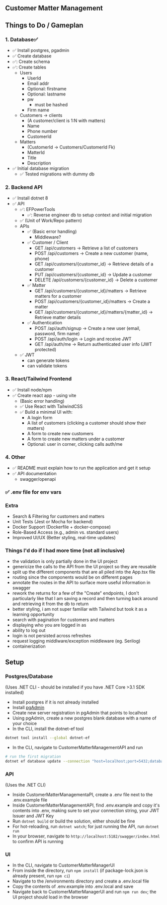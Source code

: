 ## Customer Matter Management

## Things to Do / Gameplan

### 1. Database✅
- ✅ Install postgres, pgadmin
- ✅ Create database
- ✅: Create schema
- ✅: Create tables
    - Users
         - UserId
         - Email addr
         - Optional: firstname
         - Optional: lastname
         - pw
            - must be hashed
         - Firm name
    - Customers -> clients
        - (A customer/client is 1:N with matters)
        - Name
        - Phone number
        - CustomerId
    - Matters
        - (CustomerId -> Customers/CustomerId Fk)
        - MatterId
        - Title
        - Description
- ✅ Initial database migration
    - ✅ Tested migrations with dummy db

### 2. Backend API
- ✅ Install dotnet 8
- ✅ API
    - ✅: EFPowerTools
        - ✅: Reverse engineer db to setup context and initial migration
    - ✅ (Unit of Work/Repo pattern)
    - APIs
        - ✅ (Basic error handling)
            - Middleware?
        - ✅ Customer / Client
            - GET /api/customers → Retrieve a list of customers
            - POST /api/customers → Create a new customer (name, phone)
            - GET /api/customers/{customer_id} → Retrieve details of a customer
            - PUT /api/customers/{customer_id} → Update a customer
            - DELETE /api/customers/{customer_id} → Delete a customer
        - ✅ Matter
            - GET /api/customers/{customer_id}/matters → Retrieve matters for a customer
            - POST /api/customers/{customer_id}/matters → Create a matter
            - GET /api/customers/{customer_id}/matters/{matter_id} → Retrieve matter details
        - ✅ Authentication
            - POST /api/auth/signup → Create a new user (email, password, firm name)
            - POST /api/auth/login → Login and receive JWT
            - GET /api/auth/me → Return authenticated user info (JWT protected)
    - ✅ JWT
        - can generate tokens
        - can validate tokens

### 3. React/Tailwind Frontend
- ✅ Install node/npm
- ✅ Create react app - using vite
    - (Basic error handling)
    - ✅ Use React with TailwindCSS
    - ✅ Build a minimal UI with:
        - A login form
        - A list of customers (clicking a customer should show their matters)
        - A form to create new customers
        - A form to create new matters under a customer
        - Optional: user in corner, clicking calls auth/me

### 4. Other
- ✅ README must explain how to run the application and get it setup
- ✅ API documentation
    - swagger/openapi

### ✅ .env file for env vars

### Extra
- Search & Filtering for customers and matters
- Unit Tests (Jest or Mocha for backend)
- Docker Support (Dockerfile + docker-compose)
- Role-Based Access (e.g., admin vs. standard users)
- Improved UI/UX (Better styling, real-time updates)

### Things I'd do if I had more time (not all inclusive)
- the validation is only partially done in the UI project
- genericize the calls to the API from the UI project so they are reusable
- split up the different components that are all piled into the App.tsx file
- routing since the components would be on different pages
- annotate the routes in the API to surface more useful information in swagger
- rework the returns for a few of the "Create" endpoints, I don't particularly like that I am saving a record and then turning back around and retrieving it from the db to return
- better styling, i am not super familiar with Tailwind but took it as a learning opportunity
- search with pagination for customers and matters
- displaying who you are logged in as
- ability to log out
- login is not persisted across refreshes
- request logging middlware/exception middleware (eg. Serilog)
- containerization

## Setup
### Postgres/Database
(Uses .NET CLI - should be installed if you have .NET Core >3.1 SDK installed)
- Install postgres if it is not already installed
- Install [pgAdmin](www.pgadmin.org)
- Create new server registration in pgAdmin that points to localhost
- Using pgAdmin, create a new postgres blank database with a name of your choice
- In the CLI, install the dotnet-ef tool
```sh
dotnet tool install --global dotnet-ef
```
- In the CLI, navigate to CustomerMatterManagementAPI and run
``` sh
# run the first migration
dotnet ef database update --connection "host=localhost;port=5432;database=YOURDBNAME;username=postgres;password=YOURPASSWORD"
```
### API
(Uses the .NET CLI)
- Inside CustomerMatterManagementaPI, create a .env file next to the .env.example file
- Inside CustomerMatterManagementAPI, find .env.example and copy it's contents into .env, making sure to set your connection string, your JWT Issuer and JWT Key
- Run `dotnet build` or build the solution, either should be fine
- For hot-reloading, run `dotnet watch`; for just running the API, run `dotnet run`
- In your browser, navigate to `http://localhost:5182/swagger/index.html` to confirm API is running

### UI
- In the CLI, navigate to CustomerMatterManagerUI
- From inside the directory, run `npm install` (if package-lock.json is already present, run `npm ci`)
- Navigate to the /environments directory and create a .env.local file
- Copy the contents of .env.example into .env.local and save
- Navigate back to CustomerMatterManagerUI and run `npm run dev`; the UI project should load in the browser
